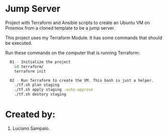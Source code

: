 # Jump Server
Project with Terraform and Ansible scripts to create an Ubuntu VM on Proxmox from a cloned template to be a jump server.

This project uses my Terraform Module. It has some commands that should be executed.

Run these commands on the computer that is running Terraform:
```bash
  01 - Initialize the project
    cd terraform/
    terraform init

  02 - Run Terraform to create the VM. This bash is just a helper.
    ./tf.sh plan staging
    ./tf.sh apply staging -auto-approve
    ./tf.sh destory staging
```

# Created by: 

1. Luciano Sampaio.
